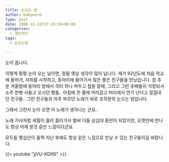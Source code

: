 ```yaml
---
title: 눈오는 밤
author: babyworm
type: post
date: 2006-12-16T17:29:59+00:00
categories:
  - 개인적인
tags:
  - 눈오는밤

---
```

눈이 옵니다.

이렇게 펑펑 눈이 오는 날이면, 정말 옛날 생각이 많이 납니다.
제가 92년도에 처음 학교에 들어가, 자취를 시작하고, 동아리에 들어가서 많은 좋은 친구들을 만났습니다.
참 추운 겨울밤에 동아리 방에서 히터 하나 켜두고 잠을 잘때, 그리고 그런 후배들이 걱정되서 소주 한병 사들고 오시던 형들..
아침에 찬 물에 머리감고 머리에서 연기 난다고 낄낄대던 친구들..
그런 친구들과 자주 부르던 노래가 바로 조하문의 눈오는 밤입니다.

그래서 그런지 눈이 오면 이 노래가 생각나는 군요..

노래 가사처럼 세월이 흘러 흘러가서 벌써 다들 삼십대 중반이 되었지만, 오랫만에 만나도 항상 어제 본것 같은 느낌이더군요.

모두들 몇십년이 훌쩍 지난 후에도 항상 같은 느낌으로 만날 수 있는 친구들이길 바랍니다.

{{< youtube "jjVU-XGII5I" >}}
